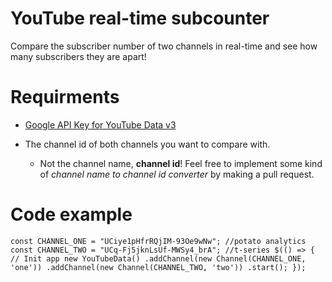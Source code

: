 # YouTube real-time subcounter
Compare the subscriber number of two channels in real-time and see how many subscribers they are apart!

# Requirments
-  [Google API Key for YouTube Data v3](https://console.cloud.google.com/)

- The channel id of both channels you want to compare with.
  - Not the channel name, **channel id**! Feel free to implement some kind of _channel name to channel id converter_ by making a pull request.


# Code example
`const CHANNEL_ONE = "UCiye1pHfrRQjIM-93Oe9wNw"; //potato analytics
const CHANNEL_TWO = "UCq-Fj5jknLsUf-MWSy4_brA"; //t-series
$(() => {
    // Init app
    new YouTubeData()
    .addChannel(new Channel(CHANNEL_ONE, 'one'))
    .addChannel(new Channel(CHANNEL_TWO, 'two'))
    .start();
});`